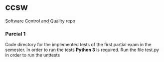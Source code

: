 # ccsw
Software Control and Quality repo

### Parcial 1
Code directory for the implemented tests of the first partial exam in the semester.
In order to run the tests <b>Python 3</b> is required. Run the file test.py in order to run the unttests
